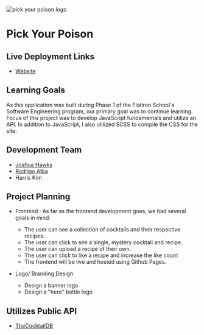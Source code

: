 ![pick your poison logo](https://github.com/jdhawks2132/phase1_project/blob/main/images/Logo%20White.png)
# Pick Your Poison

## Live Deployment Links
- [Website](https://jdhawks2132.github.io/Pick_Your_Poison/)


## Learning Goals

As this application was built during Phase 1 of the Flatiron School's Software Engineering program, our primary goal was to continue learning. Focus of this project was to develop JavaScript fundamentals and utilize an API. In addition to JavaScript, I also utilized SCSS to compile the CSS for the site. 

## Development Team
- [Joshua Hawks](http://www.linkedin.com/in/joshuahawks1)
- [Rodrigo Alba](http://www.linkedin.com/in/rodrigoqalba)
- Harris Kim

## Project Planning

- Frontend : As far as the frontend development goes, we had several goals in mind:
  - The user can see a collection of cocktails and their respective recipes. 
  - The user can click to see a single, mystery cocktail and recipe.
  - The user can upload a recipe of their own.
  - The user can click to like a recipe and increase the like count
  - The frontend will be live and hosted using Github Pages.

- Logo/ Branding Design
  - Design a banner logo
  - Design a "hero" bottle logo

## Utilizes Public API
- [TheCocktailDB](https://www.thecocktaildb.com/api.php)


